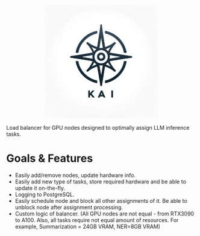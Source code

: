 <p align="center">
  <img src="utils/kai.png" alt="Application Logo" width="300">
</p>
Load balancer for GPU nodes designed to optimally assign LLM inference tasks.

# Goals & Features

* Easily add/remove nodes, update hardware info.
* Easily add new type of tasks, store required hardware and be able to update it on-the-fly.
* Logging to PostgreSQL.
* Easily schedule node and block all other assignments of it. Be able to unblock node after assignment processing.
* Custom logic of balancer. (All GPU nodes are not equal - from RTX3090 to A100. Also, all tasks require not equal amount of resources. For example, Summarization = 24GB VRAM, NER=8GB VRAM)

